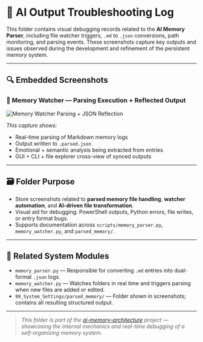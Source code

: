 # 🧠 AI Output Troubleshooting Log

This folder contains visual debugging records related to the **AI Memory Parser**, including file watcher triggers, `.md` to `.json` conversions, path monitoring, and parsing events. These screenshots capture key outputs and issues observed during the development and refinement of the persistent memory system.

---

## 🔍 Embedded Screenshots

### 📄 Memory Watcher — Parsing Execution + Reflected Output

![Memory Watcher Parsing + JSON Reflection](.../Images/ai_output_troubleshoot/Screenshot-2025-06-24-1659222226.png)

_This capture shows:_
- Real-time parsing of Markdown memory logs
- Output written to `.parsed.json`
- Emotional + semantic analysis being extracted from entries
- GUI + CLI + file explorer cross-view of synced outputs

---

## 🗃️ Folder Purpose

- Store screenshots related to **parsed memory file handling**, **watcher automation**, and **AI-driven file transformation**.
- Visual aid for debugging: PowerShell outputs, Python errors, file writes, or entry format bugs.
- Supports documentation across `scripts/memory_parser.py`, `memory_watcher.py`, and `parsed_memory/`.

---

## 🔗 Related System Modules

- `memory_parser.py` — Responsible for converting `.md` entries into dual-format `.json` logs.
- `memory_watcher.py` — Watches folders in real time and triggers parsing when new files are added or edited.
- `99_System_Settings/parsed_memory/` — Folder shown in screenshots; contains all resulting structured output.

---

> _This folder is part of the [ai-memory-architecture](https://github.com/Mugiwara555343/ai-memory-architecture) project — showcasing the internal mechanics and real-time debugging of a self-organizing memory system._
